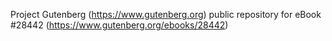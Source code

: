 Project Gutenberg (https://www.gutenberg.org) public repository for eBook #28442 (https://www.gutenberg.org/ebooks/28442)
